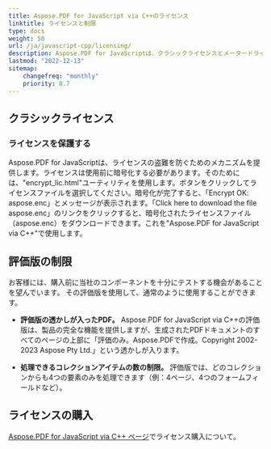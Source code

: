 ```yaml
---
title: Aspose.PDF for JavaScript via C++のライセンス
linktitle: ライセンスと制限
type: docs
weight: 50
url: /ja/javascript-cpp/licensing/
description: Aspose.PDF for JavaScriptは、クラシックライセンスとメータードライセンスを取得するよう顧客を招待しています。また、製品をよりよく探索するために限定ライセンスを使用します。
lastmod: "2022-12-13"
sitemap:
    changefreq: "monthly"
    priority: 0.7
---
```

## クラシックライセンス

### ライセンスを保護する

Aspose.PDF for JavaScriptは、ライセンスの盗難を防ぐためのメカニズムを提供します。ライセンスは使用前に暗号化する必要があります。そのためには、"encrypt_lic.html"ユーティリティを使用します。ボタンをクリックしてライセンスファイルを選択してください。暗号化が完了すると、「Encrypt OK: aspose.enc」とメッセージが表示されます。「Click here to download the file aspose.enc」のリンクをクリックすると、暗号化されたライセンスファイル（aspose.enc）をダウンロードできます。これを"Aspose.PDF for JavaScript via C++"で使用します。

## 評価版の制限

お客様には、購入前に当社のコンポーネントを十分にテストする機会があることを望んでいます。
 その評価版を使用して、通常のように使用することができます。

- **評価版の透かしが入ったPDF。**
Aspose.PDF for JavaScript via C++の評価版は、製品の完全な機能を提供しますが、生成されたPDFドキュメントのすべてのページの上部に「評価のみ。Aspose.PDFで作成。Copyright 2002-2023 Aspose Pty Ltd.」という透かしが入ります。

- **処理できるコレクションアイテムの数の制限。**
評価版では、どのコレクションからも4つの要素のみを処理できます（例：4ページ、4つのフォームフィールドなど）。

## ライセンスの購入

[Aspose.PDF for JavaScript via C++ ページ](https://products.aspose.com/pdf/javascript-cpp/)でライセンス購入について。